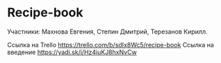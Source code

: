 # Recipe-book
Участники: Махнова Евгения,
           Степин Дмитрий,
           Терезанов Кирилл.
           
Ссылка на Trello https://trello.com/b/sdIx8Wc5/recipe-book
Ссылка на введение https://yadi.sk/i/Hz4iuKJ8hxNvCw
